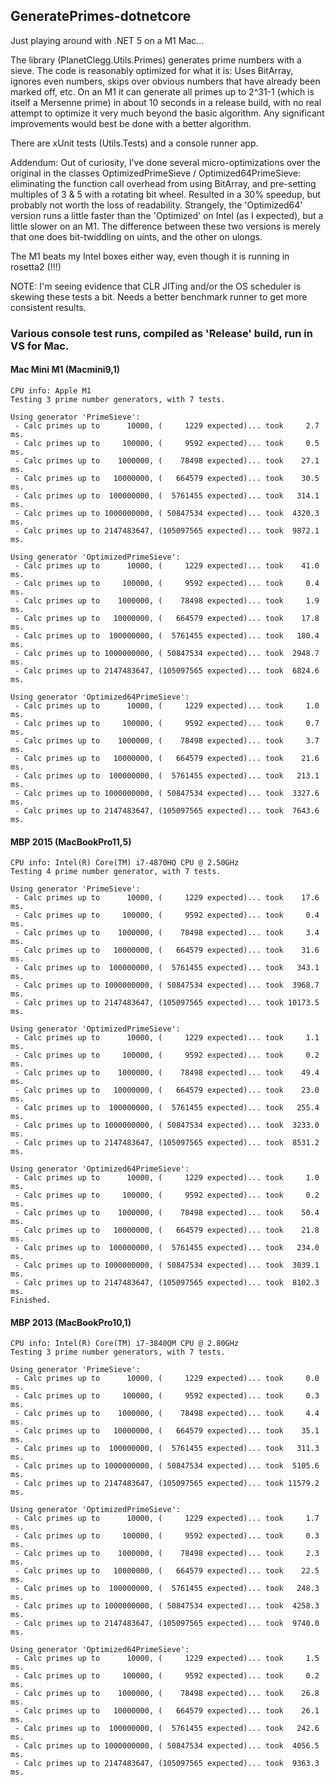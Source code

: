 ## GeneratePrimes-dotnetcore

Just playing around with .NET 5 on a M1 Mac...

The library (PlanetClegg.Utils.Primes) generates prime numbers with a sieve.   The 
code is reasonably optimized for what it is:  Uses BitArray, ignores even 
numbers, skips over obvious numbers that have already been marked off, etc. 
On an M1 it can generate all primes up to 2^31-1 (which is itself a Mersenne prime)
in about 10 seconds in a release build, with no real attempt to optimize it very 
much beyond the basic algorithm.  Any significant improvements would 
best be done with a better algorithm.

There are xUnit tests (Utils.Tests) and a console runner app.  

Addendum: Out of curiosity, I've done several micro-optimizations over the original 
in the classes OptimizedPrimeSieve / Optimized64PrimeSieve: eliminating the function call 
overhead from using BitArray, and pre-setting multiples of 3 & 5 with a rotating bit wheel.
Resulted in a 30% speedup, but probably not worth the loss of readability.  Strangely, 
the 'Optimized64' version runs a little faster than the 'Optimized' on Intel (as I expected), 
but a little slower on an M1. The difference between these two versions is merely
that one does bit-twiddling on uints, and the other on ulongs.

The M1 beats my Intel boxes either way, even though it is running in rosetta2 (!!!)

NOTE: I'm seeing evidence that CLR JITing and/or the OS scheduler is skewing these
tests a bit.  Needs a better benchmark runner to get more consistent results.

### Various console test runs, compiled as 'Release' build, run in VS for Mac.
#### Mac Mini M1 (Macmini9,1)
```
CPU info: Apple M1
Testing 3 prime number generators, with 7 tests.

Using generator 'PrimeSieve':
 - Calc primes up to      10000, (     1229 expected)... took     2.7 ms.
 - Calc primes up to     100000, (     9592 expected)... took     0.5 ms.
 - Calc primes up to    1000000, (    78498 expected)... took    27.1 ms.
 - Calc primes up to   10000000, (   664579 expected)... took    30.5 ms.
 - Calc primes up to  100000000, (  5761455 expected)... took   314.1 ms.
 - Calc primes up to 1000000000, ( 50847534 expected)... took  4320.3 ms.
 - Calc primes up to 2147483647, (105097565 expected)... took  9872.1 ms.
 
Using generator 'OptimizedPrimeSieve':
 - Calc primes up to      10000, (     1229 expected)... took    41.0 ms.
 - Calc primes up to     100000, (     9592 expected)... took     0.4 ms.
 - Calc primes up to    1000000, (    78498 expected)... took     1.9 ms.
 - Calc primes up to   10000000, (   664579 expected)... took    17.8 ms.
 - Calc primes up to  100000000, (  5761455 expected)... took   180.4 ms.
 - Calc primes up to 1000000000, ( 50847534 expected)... took  2948.7 ms.
 - Calc primes up to 2147483647, (105097565 expected)... took  6824.6 ms.

Using generator 'Optimized64PrimeSieve':
 - Calc primes up to      10000, (     1229 expected)... took     1.0 ms.
 - Calc primes up to     100000, (     9592 expected)... took     0.7 ms.
 - Calc primes up to    1000000, (    78498 expected)... took     3.7 ms.
 - Calc primes up to   10000000, (   664579 expected)... took    21.6 ms.
 - Calc primes up to  100000000, (  5761455 expected)... took   213.1 ms.
 - Calc primes up to 1000000000, ( 50847534 expected)... took  3327.6 ms.
 - Calc primes up to 2147483647, (105097565 expected)... took  7643.6 ms.
```

#### MBP 2015 (MacBookPro11,5)
```
CPU info: Intel(R) Core(TM) i7-4870HQ CPU @ 2.50GHz
Testing 4 prime number generator, with 7 tests.

Using generator 'PrimeSieve':
 - Calc primes up to      10000, (     1229 expected)... took    17.6 ms.
 - Calc primes up to     100000, (     9592 expected)... took     0.4 ms.
 - Calc primes up to    1000000, (    78498 expected)... took     3.4 ms.
 - Calc primes up to   10000000, (   664579 expected)... took    31.6 ms.
 - Calc primes up to  100000000, (  5761455 expected)... took   343.1 ms.
 - Calc primes up to 1000000000, ( 50847534 expected)... took  3968.7 ms.
 - Calc primes up to 2147483647, (105097565 expected)... took 10173.5 ms.

Using generator 'OptimizedPrimeSieve':
 - Calc primes up to      10000, (     1229 expected)... took     1.1 ms.
 - Calc primes up to     100000, (     9592 expected)... took     0.2 ms.
 - Calc primes up to    1000000, (    78498 expected)... took    49.4 ms.
 - Calc primes up to   10000000, (   664579 expected)... took    23.0 ms.
 - Calc primes up to  100000000, (  5761455 expected)... took   255.4 ms.
 - Calc primes up to 1000000000, ( 50847534 expected)... took  3233.0 ms.
 - Calc primes up to 2147483647, (105097565 expected)... took  8531.2 ms.

Using generator 'Optimized64PrimeSieve':
 - Calc primes up to      10000, (     1229 expected)... took     1.0 ms.
 - Calc primes up to     100000, (     9592 expected)... took     0.2 ms.
 - Calc primes up to    1000000, (    78498 expected)... took    50.4 ms.
 - Calc primes up to   10000000, (   664579 expected)... took    21.8 ms.
 - Calc primes up to  100000000, (  5761455 expected)... took   234.0 ms.
 - Calc primes up to 1000000000, ( 50847534 expected)... took  3039.1 ms.
 - Calc primes up to 2147483647, (105097565 expected)... took  8102.3 ms.
Finished.
```
#### MBP 2013 (MacBookPro10,1)
```
CPU info: Intel(R) Core(TM) i7-3840QM CPU @ 2.80GHz
Testing 3 prime number generators, with 7 tests.

Using generator 'PrimeSieve':
 - Calc primes up to      10000, (     1229 expected)... took     0.0 ms.
 - Calc primes up to     100000, (     9592 expected)... took     0.3 ms.
 - Calc primes up to    1000000, (    78498 expected)... took     4.4 ms.
 - Calc primes up to   10000000, (   664579 expected)... took    35.1 ms.
 - Calc primes up to  100000000, (  5761455 expected)... took   311.3 ms.
 - Calc primes up to 1000000000, ( 50847534 expected)... took  5105.6 ms.
 - Calc primes up to 2147483647, (105097565 expected)... took 11579.2 ms.

Using generator 'OptimizedPrimeSieve':
 - Calc primes up to      10000, (     1229 expected)... took     1.7 ms.
 - Calc primes up to     100000, (     9592 expected)... took     0.3 ms.
 - Calc primes up to    1000000, (    78498 expected)... took     2.3 ms.
 - Calc primes up to   10000000, (   664579 expected)... took    22.5 ms.
 - Calc primes up to  100000000, (  5761455 expected)... took   248.3 ms.
 - Calc primes up to 1000000000, ( 50847534 expected)... took  4258.3 ms.
 - Calc primes up to 2147483647, (105097565 expected)... took  9740.0 ms.

Using generator 'Optimized64PrimeSieve':
 - Calc primes up to      10000, (     1229 expected)... took     1.5 ms.
 - Calc primes up to     100000, (     9592 expected)... took     0.2 ms.
 - Calc primes up to    1000000, (    78498 expected)... took    26.8 ms.
 - Calc primes up to   10000000, (   664579 expected)... took    26.1 ms.
 - Calc primes up to  100000000, (  5761455 expected)... took   242.6 ms.
 - Calc primes up to 1000000000, ( 50847534 expected)... took  4056.5 ms.
 - Calc primes up to 2147483647, (105097565 expected)... took  9363.3 ms.
```
